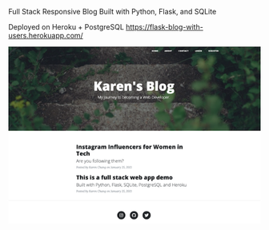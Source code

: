 Full Stack Responsive Blog Built with Python, Flask, and SQLite 

Deployed on Heroku + PostgreSQL
https://flask-blog-with-users.herokuapp.com/

![Full Stack Blo](https://github.com/karen-developer/flask-blog-with-users/blob/master/static/img/flask-blog-with-users.jpg?raw=true)
